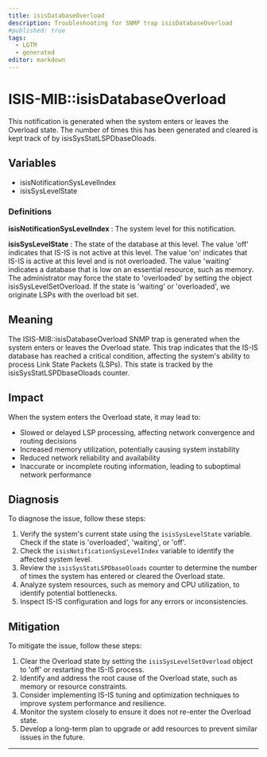 ```yaml
---
title: isisDatabaseOverload
description: Troubleshooting for SNMP trap isisDatabaseOverload
#published: true
tags:
  - LGTM
  - generated
editor: markdown
---
```


# ISIS-MIB::isisDatabaseOverload 

This notification is generated when the system
enters or leaves the Overload state.  The number
of times this has been generated and cleared is kept
track of by isisSysStatLSPDbaseOloads. 


## Variables


  - isisNotificationSysLevelIndex
  - isisSysLevelState 

### Definitions 


**isisNotificationSysLevelIndex** 
: The system level for this notification. 

**isisSysLevelState** 
: The state of the database at this level.
The value 'off' indicates that IS-IS is not active at
this level.
The value 'on' indicates that IS-IS is active at this
level and is not overloaded.
The value 'waiting' indicates a database that is low on
an essential resource, such as memory.
The administrator may force the state to 'overloaded'
by setting the object isisSysLevelSetOverload.
If the state is 'waiting' or 'overloaded', we
originate LSPs with the overload bit set. 


## Meaning

The ISIS-MIB::isisDatabaseOverload SNMP trap is generated when the system enters or leaves the Overload state. This trap indicates that the IS-IS database has reached a critical condition, affecting the system's ability to process Link State Packets (LSPs). This state is tracked by the isisSysStatLSPDbaseOloads counter.

## Impact

When the system enters the Overload state, it may lead to:

* Slowed or delayed LSP processing, affecting network convergence and routing decisions
* Increased memory utilization, potentially causing system instability
* Reduced network reliability and availability
* Inaccurate or incomplete routing information, leading to suboptimal network performance

## Diagnosis

To diagnose the issue, follow these steps:

1. Verify the system's current state using the `isisSysLevelState` variable. Check if the state is 'overloaded', 'waiting', or 'off'.
2. Check the `isisNotificationSysLevelIndex` variable to identify the affected system level.
3. Review the `isisSysStatLSPDbaseOloads` counter to determine the number of times the system has entered or cleared the Overload state.
4. Analyze system resources, such as memory and CPU utilization, to identify potential bottlenecks.
5. Inspect IS-IS configuration and logs for any errors or inconsistencies.

## Mitigation

To mitigate the issue, follow these steps:

1. Clear the Overload state by setting the `isisSysLevelSetOverload` object to 'off' or restarting the IS-IS process.
2. Identify and address the root cause of the Overload state, such as memory or resource constraints.
3. Consider implementing IS-IS tuning and optimization techniques to improve system performance and resilience.
4. Monitor the system closely to ensure it does not re-enter the Overload state.
5. Develop a long-term plan to upgrade or add resources to prevent similar issues in the future.
---




